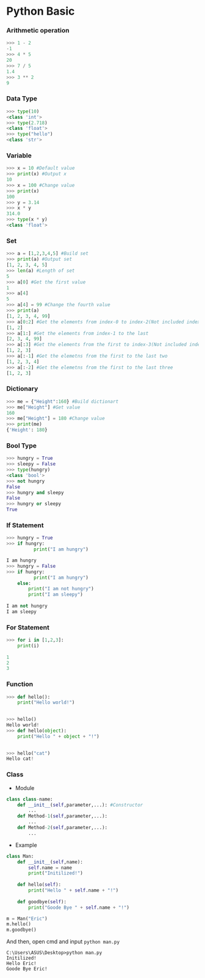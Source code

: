 # Python Basic
### Arithmetic operation
```python
>>> 1 - 2
-1
>>> 4 * 5
20
>>> 7 / 5
1.4
>>> 3 ** 2
9
```

### Data Type
```python
>>> type(10)
<class 'int'>
>>> type(2.718)
<class 'float'>
>>> type("hello")
<class 'str'>
```

### Variable
```python
>>> x = 10 #Default value
>>> print(x) #Output x
10
>>> x = 100 #Change value
>>> print(x)
100
>>> y = 3.14
>>> x * y
314.0
>>> type(x * y)
<class 'float'>
```

### Set
```python
>>> a = [1,2,3,4,5] #Build set
>>> print(a) #Output set
[1, 2, 3, 4, 5]
>>> len(a) #Length of set
5
>>> a[0] #Get the first value
1
>>> a[4]
5
>>> a[4] = 99 #Change the fourth value
>>> print(a)
[1, 2, 3, 4, 99]
>>> a[0:2] #Get the elements from index-0 to index-2(Not included index-2)
[1, 2]
>>> a[1:] #Get the elements from index-1 to the last
[2, 3, 4, 99]
>>> a[:3] #Get the elements from the first to index-3(Not included index-3)
[1, 2, 3]
>>> a[:-1] #Get the elemetns from the first to the last two
[1, 2, 3, 4]
>>> a[:-2] #Get the elemetns from the first to the last three
[1, 2, 3]
```

### Dictionary
```python
>>> me = {"Height":160} #Build dictionart
>>> me["Height"] #Get value
160
>>> me["Height"] = 180 #Change value
>>> print(me)
{'Height': 180}
```

### Bool Type
```python
>>> hungry = True
>>> sleepy = False
>>> type(hungry)
<class 'bool'>
>>> not hungry
False
>>> hungry and sleepy
False
>>> hungry or sleepy
True
```

### If Statement
```python
>>> hungry = True
>>> if hungry:
	      print("I am hungry")

I am hungry
>>> hungry = False
>>> if hungry:
	      print("I am hungry")
    else:
        print("I am not hungry")
        print("I am sleepy")
	
I am not hungry
I am sleepy
```

### For Statement
```python
>>> for i in [1,2,3]:
	print(i)
	
1
2
3
```

### Function
```python
>>> def hello():
	print("Hello world!")

	
>>> hello()
Hello world!
>>> def hello(object):
	print("Hello " + object + "!")

	
>>> hello("cat")
Hello cat!
```

### Class
* Module
```python
class class-name:
    def __init__(self,parameter,...): #Constructor
        ...
    def Method-1(self,parameter,...):
        ...
    def Method-2(self,parameter,...):
        ...
```
* Example
```python
class Man:
    def __init__(self,name):
        self.name = name
        print("Initilized!")
        
    def hello(self):
        print("Hello " + self.name + "!")
        
    def goodbye(self):
        print("Goode Bye " + self.name + "!")

m = Man("Eric")
m.hello()
m.goodbye()
```
And then, open cmd and input `python man.py`
```shell
C:\Users\ASUS\Desktop>python man.py
Initilized!
Hello Eric!
Goode Bye Eric!
```
